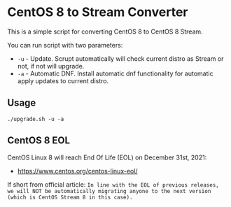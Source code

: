 # CentOS 8 to Stream Converter

This is a simple script for converting CentOS 8 to CentOS 8 Stream.

You can run script with two parameters:

* `-u` - Update. Scrupt automatically will check current distro as Stream or not, if not will upgrade.
* `-a` - Automatic DNF. Install automatic dnf functionality for automatic apply updates to current distro.

## Usage

```
./upgrade.sh -u -a
```

## CentOS 8 EOL

CentOS Linux 8 will reach End Of Life (EOL) on December 31st, 2021:
* https://www.centos.org/centos-linux-eol/

If short from official article:
`In line with the EOL of previous releases, we will NOT be automatically migrating anyone to the next version (which is CentOS Stream 8 in this case).`

